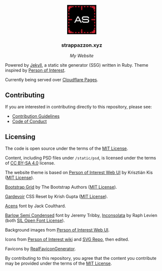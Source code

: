 <!-- markdownlint-disable MD033 MD041 -->
<div align="center">
  <a href="https://strappazzon.xyz">
    <img width="96" src="../static/img/avatar.png" alt="Logo">
  </a>
</div>

<h3 align="center">
  strappazzon.xyz
</h3>

<p align="center">
  <em>My Website</em>
</p>
<!-- markdownlint-enable MD033 MD041 -->

Powered by [Jekyll](https://jekyllrb.com/), a static site generator (SSG) written in Ruby. Theme inspired by [Person of Interest](https://en.wikipedia.org/wiki/Person_of_Interest_(TV_series)).

Currently being served over [Cloudflare Pages](https://pages.cloudflare.com/).

## Contributing

If you are interested in contributing directly to this repository, please see:

- [Contribution Guidelines](https://github.com/Strappazzon/www/blob/-/.github/CONTRIBUTING.md)
- [Code of Conduct](https://github.com/Strappazzon/.github/blob/-/CODE_OF_CONDUCT.md)

## Licensing

The code is open source under the terms of the [MIT License](https://github.com/Strappazzon/www/blob/-/LICENSE-CODE.txt).

Content, including PSD files under `/static/psd`, is licensed under the terms of [CC BY-SA 4.0](https://github.com/Strappazzon/www/blob/-/LICENSE-CONTENT.txt) license.

The website theme is based on [Person of Interest Web UI](https://github.com/Phreshhh/poi-web-ui) by Krisztián Kis ([MIT License](https://github.com/Phreshhh/poi-web-ui/blob/master/LICENSE.md)).

[Bootstrap Grid](https://getbootstrap.com/docs/5.3/layout/grid/) by The Bootstrap Authors ([MIT License](https://github.com/twbs/bootstrap/blob/main/LICENSE)).

[Gardevoir](https://github.com/krshoss/gardevoir) CSS Reset by Krish Gupta ([MIT License](https://github.com/krshoss/gardevoir/blob/main/LICENSE)).

[Acens](https://www.dafont.com/acens.font) font by Jack Coulthard.

[Barlow Semi Condensed](https://fonts.google.com/specimen/Barlow+Semi+Condensed) font by Jeremy Tribby, [Inconsolata](https://en.wikipedia.org/wiki/Inconsolata) by Raph Levien (both [SIL Open Font License](https://github.com/Strappazzon/www/blob/-/LICENSE-FONTS.txt)).

Background images from [Person of Interest Web UI](https://github.com/Phreshhh/poi-web-ui).

Icons from [Person of Interest wiki](https://personofinterest.fandom.com/wiki/Person_of_Interest_Wiki) and [SVG Repo](https://www.svgrepo.com/), then edited.

Favicons by [RealFaviconGenerator](https://realfavicongenerator.net/).

By contributing to this repository, you agree that the content you contribute may be provided under the terms of the [MIT License](https://github.com/Strappazzon/www/blob/-/LICENSE-CODE.txt).
